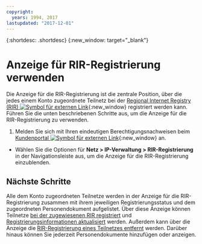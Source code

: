 ```yaml
---
copyright:
  years: 1994, 2017
lastupdated: "2017-12-01"
---
```


{:shortdesc: .shortdesc}
{:new_window: target="_blank"}

# Anzeige für RIR-Registrierung verwenden

Die Anzeige für die RIR-Registrierung ist die zentrale Position, über die jedes einem Konto zugeordnete Teilnetz bei der [Regional Internet Registry (RIR) ![Symbol für externen Link](../../icons/launch-glyph.svg "Symbol für externen Link")](https://en.wikipedia.org/wiki/Regional_Internet_registry){:new_window} registriert werden kann. Führen Sie die unten beschriebenen Schritte aus, um die Anzeige für die RIR-Registrierung zu verwenden.

1. Melden Sie sich mit Ihren eindeutigen Berechtigungsnachweisen beim [Kundenportal ![Symbol für externen Link](../../icons/launch-glyph.svg "Symbol für externen Link")](https://control.softlayer.com/){:new_window} an.
* Wählen Sie die Optionen für **Netz > IP-Verwaltung > RIR-Registrierung** in der Navigationsleiste aus, um die Anzeige für die RIR-Registrierung einzublenden.

## Nächste Schritte

Alle dem Konto zugeordneten Teilnetze werden in der Anzeige für die RIR-Registrierung zusammen mit ihrem jeweiligen Registrierungsstatus und dem zugeordneten Personendokument aufgelistet. Über diese Anzeige können Teilnetze [bei der zugewiesenen RIR registriert](register-subnet-rir.html) und [Registrierungsinformationen aktualisiert](update-registered-subnet.html) werden. Außerdem kann über die Anzeige die [RIR-Registrierung eines Teilnetzes entfernt](register-subnet-rir.html) werden. Darüber hinaus können Sie jederzeit Personendokumente hinzufügen oder anzeigen.
